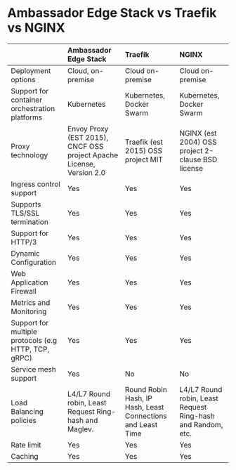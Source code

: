 # Ambassador Edge Stack vs Traefik vs NGINX

|  | Ambassador Edge Stack | Traefik | NGINX |
| ------------------ | :--------------- | :--------------- | :--------------- |
| Deployment options | Cloud, on-premise | Cloud on-premise | Cloud on-premise |
| Support for container orchestration platforms | Kubernetes | Kubernetes, Docker Swarm | Kubernetes, Docker Swarm |
| Proxy technology | Envoy Proxy (EST 2015), CNCF OSS project Apache License, Version 2.0 | Traefik (est 2015) OSS project MIT | NGINX (est 2004) OSS project 2-clause BSD license |
| Ingress control support | Yes | Yes | Yes |
| Supports TLS/SSL termination | Yes | Yes | Yes |
| Support for HTTP/3 | Yes | Yes | Yes |
| Dynamic Configuration | Yes | Yes | Yes |
| Web Application Firewall | Yes | Yes | Yes |
| Metrics and Monitoring | Yes | Yes | Yes |
| Support for multiple protocols (e.g HTTP, TCP, gRPC) | Yes | Yes | Yes |
| Service mesh support | Yes | No | No |
| Load Balancing policies | L4/L7 Round robin, Least Request Ring-hash and Maglev. | Round Robin Hash, IP Hash, Least Connections and Least Time | L4/L7 Round robin, Least Request Ring-hash and Random, etc. |
| Rate limit | Yes | Yes | Yes |
| Caching | Yes | Yes | Yes |